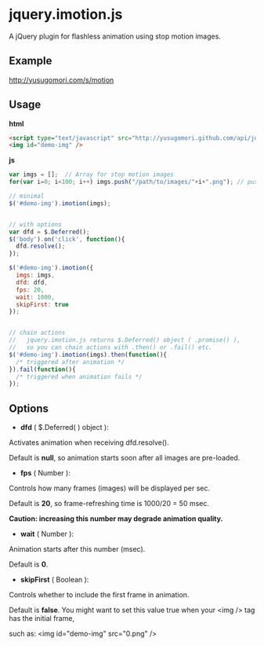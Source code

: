 # jquery.imotion.js

A jQuery plugin for flashless animation using stop motion images.


   


## Example
http://yusugomori.com/s/motion



## Usage
**html**
```html
<script type="text/javascript" src="http://yusugomori.github.com/api/jquery/plugins/jquery.imotion.js"></script>
<img id="demo-img" />
```

**js**

```js
var imgs = [];  // Array for stop motion images
for(var i=0; i<100; i++) imgs.push("/path/to/images/"+i+".png"); // push images (example)

// minimal
$('#demo-img').imotion(imgs);


// with options
var dfd = $.Deferred();
$('body').on('click', function(){
  dfd.resolve();
});

$('#demo-img').imotion({
  imgs: imgs,
  dfd: dfd,
  fps: 20,
  wait: 1000,
  skipFirst: true
});


// chain actions
//   jquery.imotion.js returns $.Deferred() object ( .promise() ),
//   so you can chain actions with .then() or .fail() etc.
$('#demo-img').imotion(imgs).then(function(){
  /* triggered after animation */
}).fail(function(){
  /* triggered when animation fails */
});

```

## Options

+ **dfd** ( $.Deferred( ) object ):

 Activates animation when receiving dfd.resolve().

 Default is **null**, so animation starts soon after all images are pre-loaded.

+ **fps** ( Number ): 

 Controls how many frames (images) will be displayed per sec. 
 
 Default is **20**, so frame-refreshing time is 1000/20 = 50 msec.

 **Caution: increasing this number may degrade animation quality.**

+ **wait** ( Number ):

 Animation starts after this number (msec).

 Default is **0**. 

+ **skipFirst** ( Boolean ):

 Controls whether to include the first frame in animation.

 Default is **false**. You might want to set this value true when your \<img /\> tag has the initial frame,

 such as: \<img id="demo-img" src="0.png" /\>
 
